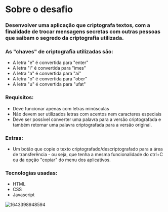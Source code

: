 # Sobre o desafio
### Desenvolver uma aplicação que criptografa textos, com a finalidade de trocar mensagens secretas com outras pessoas que saibam o segredo da criptografia utilizada.
### As "chaves" de criptografia utilizadas são:
* A letra "e" é convertida para "enter"
* A letra "i" é convertida para "imes"
* A letra "a" é convertida para "ai"
* A letra "o" é convertida para "ober"
* A letra "u" é convertida para "ufat"

### Requisitos:
* Deve funcionar apenas com letras minúsculas
* Não devem ser utilizados letras com acentos nem caracteres especiais
* Deve ser possível converter uma palavra para a versão criptografada e também retornar uma palavra criptografada para a versão original.

### Extras:
* Um botão que copie o texto criptografado/descriptografado para a área de transferência - ou seja, que tenha a mesma funcionalidade do ctrl+C ou da opção "copiar" do menu dos aplicativos.

### Tecnologias usadas:
* HTML
* CSS
* Javascript

![1643398948594](https://user-images.githubusercontent.com/54564103/151611230-f52e3eb7-de55-4188-adf3-4b7a931ccf28.png)
